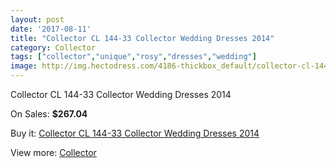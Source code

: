 ```yaml
---
layout: post
date: '2017-08-11'
title: "Collector CL 144-33 Collector Wedding Dresses 2014"
category: Collector
tags: ["collector","unique","rosy","dresses","wedding"]
image: http://img.hectodress.com/4186-thickbox_default/collector-cl-144-33-collector-wedding-dresses-2014.jpg
---
```

Collector CL 144-33 Collector Wedding Dresses 2014

On Sales: **$267.04**
<a href="https://www.hectodress.com/collector/2132-collector-cl-144-33-collector-wedding-dresses-2014.html"><amp-img layout="responsive" width="600" height="600" src="//img.hectodress.com/4186-thickbox_default/collector-cl-144-33-collector-wedding-dresses-2014.jpg" alt="Collector CL 144-33 Collector Wedding Dresses 2014 0" /></a>
<a href="https://www.hectodress.com/collector/2132-collector-cl-144-33-collector-wedding-dresses-2014.html"><amp-img layout="responsive" width="600" height="600" src="//img.hectodress.com/4187-thickbox_default/collector-cl-144-33-collector-wedding-dresses-2014.jpg" alt="Collector CL 144-33 Collector Wedding Dresses 2014 1" /></a>

Buy it: [Collector CL 144-33 Collector Wedding Dresses 2014](https://www.hectodress.com/collector/2132-collector-cl-144-33-collector-wedding-dresses-2014.html "Collector CL 144-33 Collector Wedding Dresses 2014")

View more: [Collector](https://www.hectodress.com/35-collector "Collector")
